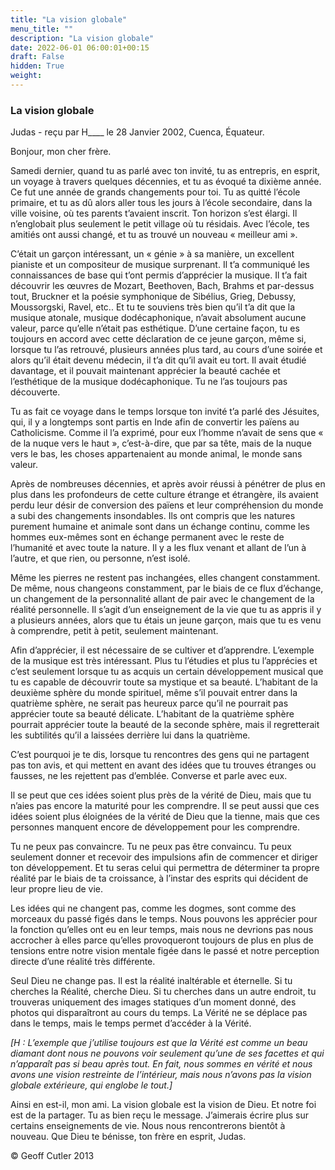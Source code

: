 ```yaml
---
title: "La vision globale"
menu_title: ""
description: "La vision globale"
date: 2022-06-01 06:00:01+00:15
draft: False
hidden: True
weight:
---
```

### La vision globale

Judas - reçu par H____ le 28 Janvier 2002, Cuenca, Équateur.

Bonjour, mon cher frère.

Samedi dernier, quand tu as parlé avec ton invité, tu as entrepris, en esprit, un voyage à travers quelques décennies, et tu as évoqué ta dixième année. Ce fut une année de grands changements pour toi. Tu as quitté l’école primaire, et tu as dû alors aller tous les jours à l’école secondaire, dans la ville voisine, où tes parents t’avaient inscrit. Ton horizon s’est élargi. Il n’englobait plus seulement le petit village où tu résidais. Avec l’école, tes amitiés ont aussi changé, et tu as trouvé un nouveau « meilleur ami ».

C’était un garçon intéressant, un « génie » à sa manière, un excellent pianiste et un compositeur de musique surprenant. Il t’a communiqué les connaissances de base qui t’ont permis d’apprécier la musique. Il t’a fait découvrir les œuvres de Mozart, Beethoven, Bach, Brahms et par-dessus tout, Bruckner et la poésie symphonique de Sibélius, Grieg, Debussy, Moussorgski, Ravel, etc.. Et tu te souviens très bien qu’il t’a dit que la musique atonale, musique dodécaphonique, n’avait absolument aucune valeur, parce qu’elle n’était pas esthétique. D’une certaine façon, tu es toujours en accord avec cette déclaration de ce jeune garçon, même si, lorsque tu l’as retrouvé, plusieurs années plus tard, au cours d’une soirée et alors qu’il était devenu médecin, il t’a dit qu’il avait eu tort. Il avait étudié davantage, et il pouvait maintenant apprécier la beauté cachée et l’esthétique de la musique dodécaphonique. Tu ne l’as toujours pas découverte.

Tu as fait ce voyage dans le temps lorsque ton invité t’a parlé des Jésuites, qui, il y a longtemps sont partis en Inde afin de convertir les païens au Catholicisme. Comme il l’a exprimé, pour eux l’homme n’avait de sens que « de la nuque vers le haut », c’est-à-dire, que par sa tête, mais de la nuque vers le bas, les choses appartenaient au monde animal, le monde sans valeur.

Après de nombreuses décennies, et après avoir réussi à pénétrer de plus en plus dans les profondeurs de cette culture étrange et étrangère, ils avaient perdu leur désir de conversion des païens et leur compréhension du monde a subi des changements insondables. Ils ont compris que les natures purement humaine et animale sont dans un échange continu, comme les hommes eux-mêmes sont en échange permanent avec le reste de l’humanité et avec toute la nature. Il y a les flux venant et allant de l’un à l’autre, et que rien, ou personne, n’est isolé.

Même les pierres ne restent pas inchangées, elles changent constamment. De même, nous changeons constamment, par le biais de ce flux d’échange, un changement de la personnalité allant de pair avec le changement de la réalité personnelle. Il s’agit d’un enseignement de la vie que tu as appris il y a plusieurs années, alors que tu étais  un jeune garçon, mais que tu es venu à comprendre, petit à petit, seulement maintenant.

Afin d’apprécier, il est nécessaire de se cultiver et d’apprendre. L’exemple de la musique est très intéressant. Plus tu l’étudies et plus tu l’apprécies et c’est seulement lorsque tu as acquis un certain développement musical que tu es capable de découvrir toute sa mystique et sa beauté. L’habitant de la deuxième sphère du monde spirituel, même s’il pouvait entrer dans la quatrième sphère, ne serait pas  heureux parce qu’il ne pourrait pas apprécier toute sa beauté délicate. L’habitant de la quatrième sphère pourrait apprécier toute la beauté de la seconde sphère, mais il regretterait les subtilités qu’il a laissées derrière lui dans la quatrième.

C’est pourquoi je te dis, lorsque tu rencontres des gens qui ne partagent pas ton avis, et qui mettent en avant des idées que tu trouves étranges ou fausses, ne les rejettent pas d’emblée. Converse et parle avec eux.

Il se peut que ces idées soient plus près de la vérité de Dieu, mais que tu n’aies pas encore  la maturité pour les comprendre. Il se peut aussi que ces idées soient plus éloignées de la vérité de Dieu que la tienne, mais que ces personnes manquent encore de développement pour les comprendre.

Tu ne peux pas convaincre. Tu ne peux pas être convaincu. Tu peux seulement donner et recevoir des impulsions afin de commencer et diriger ton développement. Et tu seras celui qui permettra de déterminer ta propre réalité par le biais de ta croissance, à l’instar des esprits qui décident de leur propre lieu de vie.

Les idées qui ne changent pas, comme les dogmes, sont comme des morceaux du passé figés dans le temps. Nous pouvons les apprécier pour la fonction qu’elles ont eu en leur temps, mais nous ne devrions pas nous accrocher à elles parce qu’elles provoqueront toujours de plus en plus de tensions entre notre vision mentale figée dans le passé et notre perception directe d’une réalité très différente.

Seul Dieu ne change pas. Il est la réalité inaltérable et éternelle. Si tu cherches la Réalité, cherche Dieu. Si tu cherches dans un autre endroit, tu trouveras uniquement des images statiques d’un moment donné, des photos qui disparaîtront au cours du temps. La Vérité ne se déplace pas dans le temps, mais le temps permet d’accéder à la Vérité.

*[H : L’exemple que j’utilise toujours est que la Vérité est comme un beau diamant dont nous ne pouvons voir seulement qu’une de ses facettes et qui n’apparaît  pas si beau après tout. En fait, nous sommes en vérité et nous avons une vision restreinte de l’intérieur, mais nous n’avons pas la vision globale extérieure, qui englobe le tout.]*

Ainsi en est-il, mon ami. La vision globale est la vision de Dieu. Et notre foi est de la partager. Tu as bien reçu le message. J’aimerais écrire plus sur certains enseignements de vie. Nous nous rencontrerons bientôt à nouveau. Que Dieu te bénisse, ton frère en esprit, Judas.

© Geoff Cutler 2013